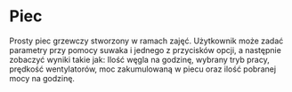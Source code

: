 # Piec
Prosty piec grzewczy stworzony w ramach zajęć. Użytkownik może zadać parametry przy pomocy suwaka i jednego z przycisków opcji, a następnie zobaczyć wyniki takie jak:
Ilość węgla na godzinę, wybrany tryb pracy, prędkość wentylatorów, moc zakumulowaną w piecu oraz ilość pobranej mocy na godzinę.
